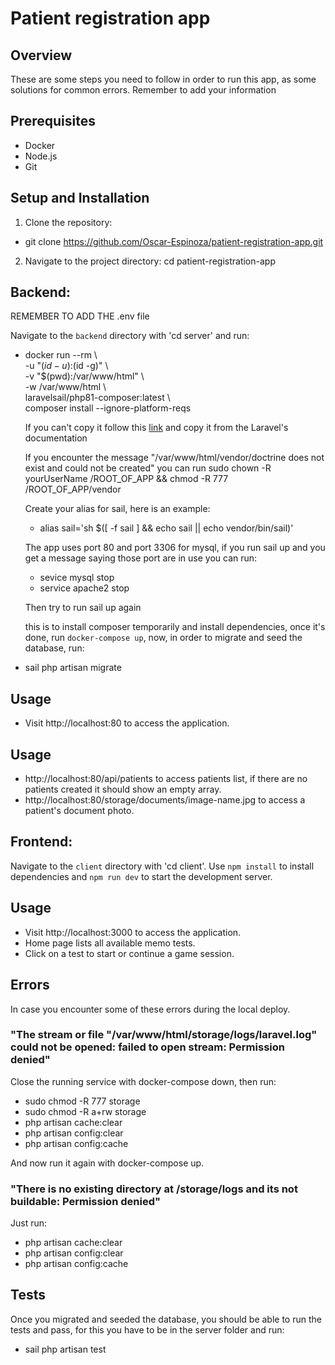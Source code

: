 # Patient registration app

## Overview
These are some steps you need to follow in order to run this app, as some solutions for common errors. Remember to add your information 
## Prerequisites
- Docker
- Node.js
- Git

## Setup and Installation
1. Clone the repository:
  - git clone https://github.com/Oscar-Espinoza/patient-registration-app.git

2. Navigate to the project directory:
  cd patient-registration-app

## Backend:
  REMEMBER TO ADD THE .env file

  Navigate to the `backend` directory with 'cd server' and run:
- docker run --rm \\\
    -u "$(id -u):$(id -g)" \\\
    -v "$(pwd):/var/www/html" \\\
    -w /var/www/html \\\
    laravelsail/php81-composer:latest \\\
    composer install --ignore-platform-reqs

    If you can't copy it follow this [link](https://laravel.com/docs/10.x/sail#:~:text=docker%20run%20%2D%2Drm,ignore%2Dplatform%2Dreqs) and copy it from the Laravel's documentation

    If you encounter the message "/var/www/html/vendor/doctrine does not exist and could not be created" you can run sudo chown -R yourUserName /ROOT_OF_APP && chmod -R 777 /ROOT_OF_APP/vendor

    Create your alias for sail, here is an example:

    - alias sail='sh $([ -f sail ] && echo sail || echo vendor/bin/sail)'

    The app uses port 80 and port 3306 for mysql, if you run sail up and you get a message saying those port are in use you can run:

    - sevice mysql stop
    - service apache2 stop

    Then try to run sail up again

  this is to install composer temporarily and install dependencies, once it's done, run `docker-compose up`, now, in order to migrate and seed the database, run:

- sail php artisan migrate

## Usage
- Visit http://localhost:80 to access the application.

## Usage
- http://localhost:80/api/patients to access patients list, if there are no patients created it should show an empty array.
- http://localhost:80/storage/documents/image-name.jpg to access a patient's document photo.

## Frontend:
  Navigate to the `client` directory with 'cd client'. Use `npm install` to install dependencies and `npm run dev` to start the development server.

## Usage
- Visit http://localhost:3000 to access the application.
- Home page lists all available memo tests.
- Click on a test to start or continue a game session.

## Errors
In case you encounter some of these errors during the local deploy.

### "The stream or file "/var/www/html/storage/logs/laravel.log" could not be opened: failed to open stream: Permission denied"

Close the running service with docker-compose down, then run:
- sudo chmod -R 777 storage
- sudo chmod -R a+rw storage
- php artisan cache:clear
- php artisan config:clear
- php artisan config:cache

And now run it again with docker-compose up.

### "There is no existing directory at /storage/logs and its not buildable: Permission denied"
Just run:
- php artisan cache:clear
- php artisan config:clear
- php artisan config:cache

## Tests
Once you migrated and seeded the database, you should be able to run the tests and pass, for this you have to be in the server folder and run:
- sail php artisan test
